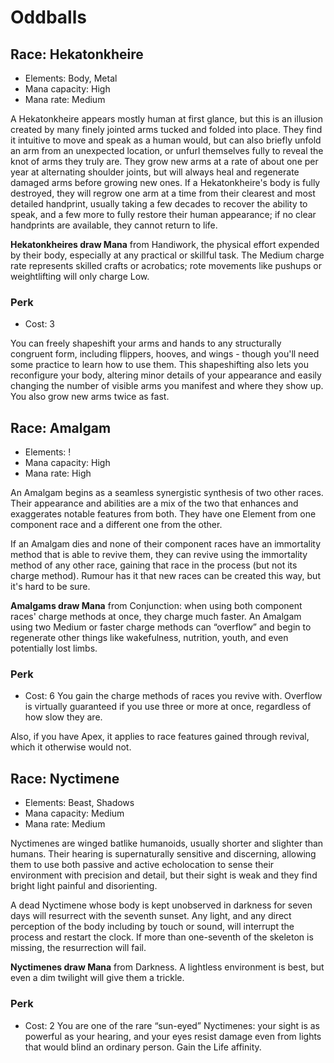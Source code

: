 # Oddballs

## Race: Hekatonkheire
- Elements: Body, Metal
- Mana capacity: High
- Mana rate: Medium

A Hekatonkheire appears mostly human at first glance, but this is an illusion created by many finely jointed arms tucked and folded into place. They find it intuitive to move and speak as a human would, but can also briefly unfold an arm from an unexpected location, or unfurl themselves fully to reveal the knot of arms they truly are. They grow new arms at a rate of about one per year at alternating shoulder joints, but will always heal and regenerate damaged arms before growing new ones. If a Hekatonkheire's body is fully destroyed, they will regrow one arm at a time from their clearest and most detailed handprint, usually taking a few decades to recover the ability to speak, and a few more to fully restore their human appearance; if no clear handprints are available, they cannot return to life.

__Hekatonkheires draw Mana__ from Handiwork, the physical effort expended by their body, especially at any practical or skillful task. The Medium charge rate represents skilled crafts or acrobatics; rote movements like pushups or weightlifting will only charge Low.

### Perk
- Cost: 3

You can freely shapeshift your arms and hands to any structurally congruent form, including flippers, hooves, and wings - though you'll need some practice to learn how to use them. This shapeshifting also lets you reconfigure your body, altering minor details of your appearance and easily changing the number of visible arms you manifest and where they show up. You also grow new arms twice as fast.


## Race: Amalgam
- Elements: !
- Mana capacity: High
- Mana rate: High

An Amalgam begins as a seamless synergistic synthesis of two other races. Their appearance and abilities are a mix of the two that enhances and exaggerates notable features from both. They have one Element from one component race and a different one from the other.

If an Amalgam dies and none of their component races have an immortality method that is able to revive them, they can revive using the immortality method of any other race, gaining that race in the process (but not its charge method). Rumour has it that new races can be created this way, but it's hard to be sure.

__Amalgams draw Mana__ from Conjunction: when using both component races' charge methods at once, they charge much faster. An Amalgam using two Medium or faster charge methods can “overflow” and begin to regenerate other things like wakefulness, nutrition, youth, and even potentially lost limbs.

### Perk
- Cost: 6
You gain the charge methods of races you revive with. Overflow is virtually guaranteed if you use three or more at once, regardless of how slow they are. 

Also, if you have Apex, it applies to race features gained through revival, which it otherwise would not.


## Race: Nyctimene
- Elements: Beast, Shadows
- Mana capacity: Medium
- Mana rate: Medium

Nyctimenes are winged batlike humanoids, usually shorter and slighter than humans. Their hearing is supernaturally sensitive and discerning, allowing them to use both passive and active echolocation to sense their environment with precision and detail, but their sight is weak and they find bright light painful and disorienting.

A dead Nyctimene whose body is kept unobserved in darkness for seven days will resurrect with the seventh sunset. Any light, and any direct perception of the body including by touch or sound, will interrupt the process and restart the clock. If more than one-seventh of the skeleton is missing, the resurrection will fail.

__Nyctimenes draw Mana__ from Darkness. A lightless environment is best, but even a dim twilight will give them a trickle.

### Perk
- Cost: 2
You are one of the rare “sun-eyed” Nyctimenes: your sight is as powerful as your hearing, and your eyes resist damage even from lights that would blind an ordinary person. Gain the Life affinity. 
